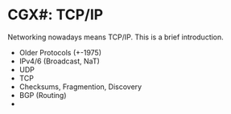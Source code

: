 # CGX#: TCP/IP

Networking nowadays means TCP/IP.
This is a brief introduction.

 - Older Protocols (+-1975)
 - IPv4/6 (Broadcast, NaT)
 - UDP
 - TCP
 - Checksums, Fragmention, Discovery
 - BGP (Routing)
 -
 
